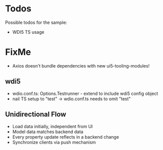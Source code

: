 # Todos

Possible todos for the sample:

* WDI5 TS usage

# FixMe

* Axios doesn't bundle dependencies with new ui5-tooling-modules!

## wdi5

* wdio.conf.ts: Options.Testrunner - extend to include wdi5 config object
* nail TS setup to "test" -> wdio.conf.ts needs to omit "test"

## Unidirectional Flow

* Load data initially, independent from UI
* Model data matches backend data
* Every property update reflects in a backend change
* Synchronize clients via push mechanism
